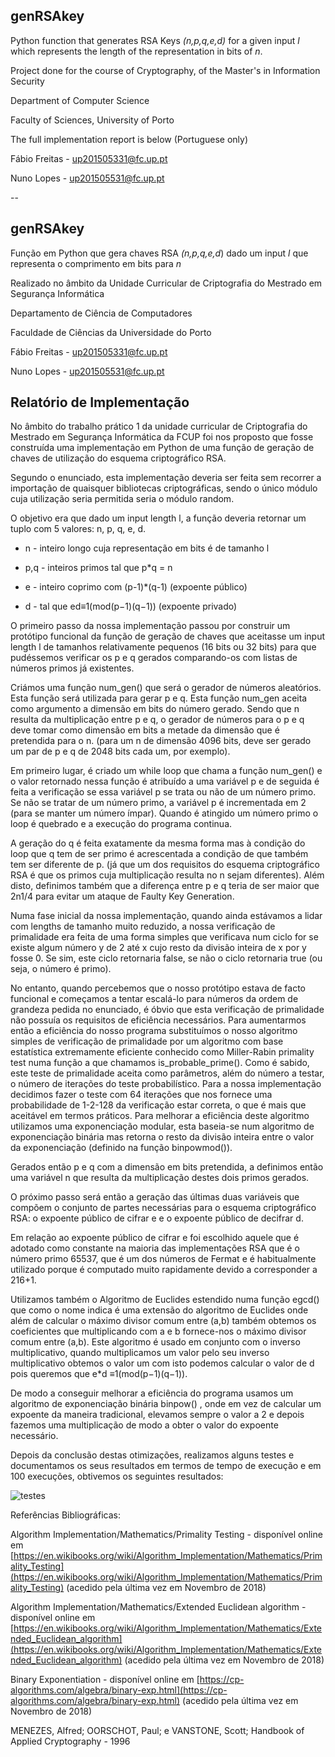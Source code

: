 ## genRSAkey
Python function that generates RSA Keys *(n,p,q,e,d)* for a given input *l* which represents the length of the representation in bits of *n*.

Project done for the course of Cryptography, of the Master's in Information Security

Department of Computer Science

Faculty of Sciences, University of Porto

The full implementation report is below (Portuguese only)

Fábio Freitas - up201505331@fc.up.pt

Nuno Lopes - up201505531@fc.up.pt

--
## genRSAkey
Função em Python que gera chaves RSA *(n,p,q,e,d*) dado um input *l* que representa o comprimento em bits para *n*

Realizado no âmbito da Unidade Curricular de Criptografia do Mestrado em Segurança Informática

Departamento de Ciência de Computadores

Faculdade de Ciências da Universidade do Porto

Fábio Freitas - up201505331@fc.up.pt

Nuno Lopes - up201505531@fc.up.pt

## Relatório de Implementação
No âmbito do trabalho prático 1 da unidade curricular de Criptografia do Mestrado em Segurança Informática da FCUP foi nos proposto que fosse construída uma implementação em Python de uma função de geração de chaves de utilização do esquema criptográfico RSA.

Segundo o enunciado, esta implementação deveria ser feita sem recorrer a importação de quaisquer bibliotecas criptográficas, sendo o único módulo cuja utilização seria permitida seria o módulo random.

O objetivo era que dado um input length  l, a função deveria retornar um tuplo com 5 valores: n, p, q, e, d.

-   n - inteiro longo cuja representação em bits é de tamanho l
    
-   p,q - inteiros primos tal que p*q = n
    
-   e - inteiro coprimo com (p-1)*(q-1) (expoente público)
    
-   d - tal que ed≡1(mod(p−1)(q−1)) (expoente privado)
    

O primeiro passo da nossa implementação passou por construir um protótipo funcional da função de geração de chaves que aceitasse um input length l  de tamanhos relativamente pequenos (16 bits ou 32 bits) para que pudéssemos verificar os p e q gerados comparando-os com listas de números primos já existentes.

Criámos uma função num_gen() que será o gerador de números aleatórios. Esta função será utilizada para gerar p e q. Esta função num_gen aceita como argumento a dimensão em bits do número gerado. Sendo que n resulta da multiplicação entre p e q, o gerador de números para o p e q deve tomar como dimensão em bits a metade da dimensão que é pretendida para o n. (para um n de dimensão 4096 bits, deve ser gerado um par de p e q de 2048 bits cada um, por exemplo).

Em primeiro lugar, é criado um while loop que chama a função num_gen() e o valor retornado nessa função é atribuído a uma variável p e de seguida é feita a verificação se essa variável p se trata ou não de um número primo. Se não se tratar de um número primo, a variável p é incrementada em 2 (para se manter um número ímpar). Quando é atingido um número primo o loop é quebrado e a execução do programa continua.

A geração do q é feita exatamente da mesma forma mas à condição do loop que q tem de ser primo é acrescentada a condição de que também tem ser diferente de p. (já que um dos requisitos do esquema criptográfico RSA é que os primos cuja multiplicação resulta no n sejam diferentes). Além disto, definimos também que a diferença entre p e q teria de ser maior que 2n1/4 para evitar um ataque de Faulty Key Generation.

Numa fase inicial da nossa implementação, quando ainda estávamos a lidar com lengths de tamanho muito reduzido, a nossa verificação de primalidade era feita de uma forma simples que verificava num ciclo for se existe algum número y de 2 até x cujo resto da divisão inteira de x por y fosse 0. Se sim, este ciclo retornaria false, se não o ciclo retornaria true (ou seja, o número é primo).

No entanto, quando percebemos que o nosso protótipo estava de facto funcional e começamos a tentar escalá-lo para números da ordem de grandeza pedida no enunciado, é óbvio que esta verificação de primalidade não possuía os requisitos de eficiência necessários. Para aumentarmos então a eficiência do nosso programa substituímos o nosso algoritmo simples de verificação de primalidade por um algoritmo com base estatística extremamente eficiente conhecido como Miller-Rabin primality test numa função a que chamamos is_probable_prime(). Como é sabido, este teste de primalidade aceita como parâmetros, além do número a testar, o número de iterações do teste probabilístico. Para a nossa implementação decidimos fazer o teste com 64 iterações que nos fornece uma probabilidade de 1-2-128 da verificação estar correta, o que é mais que aceitável em termos práticos. Para melhorar a eficiência deste algoritmo utilizamos uma exponenciação modular, esta baseia-se num algoritmo de exponenciação binária mas retorna o resto da divisão inteira entre o valor da exponenciação (definido na função binpowmod()).

Gerados então p e q com a dimensão em bits pretendida, a definimos então uma variável n que resulta da multiplicação destes dois primos gerados.

O próximo passo será então a geração das últimas duas variáveis que compõem o conjunto de partes necessárias para o esquema criptográfico RSA: o expoente público de cifrar e e o expoente público de decifrar d.

Em relação ao expoente público de cifrar e foi escolhido aquele que é adotado como constante na maioria das implementações RSA que é o número primo 65537, que é um dos números de Fermat e é habitualmente utilizado porque é computado muito rapidamente devido a corresponder a 216+1.

Utilizamos também o Algoritmo de Euclides estendido numa função egcd() que como o nome indica é uma extensão do algoritmo de Euclides onde além de calcular o máximo divisor comum entre (a,b) também obtemos os coeficientes que multiplicando com a e b fornece-nos o máximo divisor comum entre (a,b). Este algoritmo é usado em conjunto com o inverso multiplicativo, quando multiplicamos um valor pelo seu inverso multiplicativo obtemos o valor um com isto podemos calcular o valor de d  pois queremos que e*d ≡1(mod(p−1)(q−1)).

De modo a conseguir melhorar a eficiência do programa usamos um algoritmo de exponenciação binária binpow() , onde em vez de calcular um expoente da maneira tradicional, elevamos sempre o valor a 2 e depois fazemos uma multiplicação de modo a obter o valor do expoente necessário.

Depois da conclusão destas otimizações, realizamos alguns testes e documentamos os seus resultados em termos de tempo de execução e em 100 execuções, obtivemos os seguintes resultados:

![testes](https://i.imgur.com/gArcPRL.png)

  

Referências Bibliográficas:

Algorithm Implementation/Mathematics/Primality Testing - disponível online em [https://en.wikibooks.org/wiki/Algorithm_Implementation/Mathematics/Primality_Testing](https://en.wikibooks.org/wiki/Algorithm_Implementation/Mathematics/Primality_Testing) (acedido pela última vez em Novembro de 2018)

Algorithm Implementation/Mathematics/Extended Euclidean algorithm - disponível online em [https://en.wikibooks.org/wiki/Algorithm_Implementation/Mathematics/Extended_Euclidean_algorithm](https://en.wikibooks.org/wiki/Algorithm_Implementation/Mathematics/Extended_Euclidean_algorithm) (acedido pela última vez em Novembro de 2018)

Binary Exponentiation - disponível online em [https://cp-algorithms.com/algebra/binary-exp.html](https://cp-algorithms.com/algebra/binary-exp.html) (acedido pela última vez em Novembro de 2018)

MENEZES, Alfred; OORSCHOT, Paul; e VANSTONE, Scott; Handbook of Applied Cryptography - 1996
